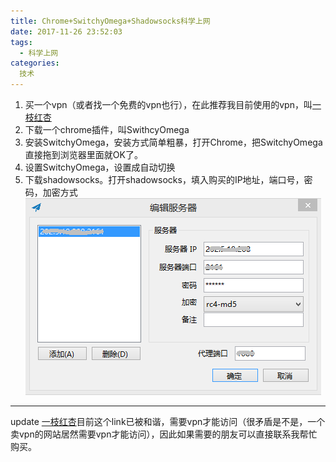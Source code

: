 ```yaml
---
title: Chrome+SwitchyOmega+Shadowsocks科学上网
date: 2017-11-26 23:52:03
tags:
  - 科学上网
categories:
  技术
---
```

1. 买一个vpn（或者找一个免费的vpn也行），在此推荐我目前使用的vpn，叫[一枝红杏](http://order.yizhihongxing2018.com/aff.php?aff=9375)
2. 下载一个chrome插件，叫SwithcyOmega
3. 安装SwitchyOmega，安装方式简单粗暴，打开Chrome，把SwitchyOmega直接拖到浏览器里面就OK了。
4. 设置SwitchyOmega，设置成自动切换
5. 下载shadowsocks。打开shadowsocks，填入购买的IP地址，端口号，密码，加密方式
![](v-p-n/shadowsocks.png)

***
update
[一枝红杏](http://order.yizhihongxing2018.com/aff.php?aff=9375)目前这个link已被和谐，需要vpn才能访问（很矛盾是不是，一个卖vpn的网站居然需要vpn才能访问），因此如果需要的朋友可以直接联系我帮忙购买。